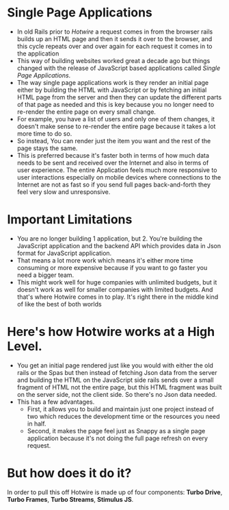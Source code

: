 # Single Page Applications
- In old Rails prior to _Hotwire_ a request comes in from the browser rails builds up an HTML page and then it sends it over to the browser, and this cycle repeats over and over again for each request it comes in to the application
- This way of building websites worked great a decade ago but things changed with the release of JavaScript based applications called _Single Page Applications_.
- The way single page applications work is they render an initial page either by building the HTML with JavaScript or by fetching an initial HTML page from the server and then they can update the different parts of that page as needed and this is key because you no longer need to re-render the entire page on every small change.
- For example, you have a list of users and only one of them changes, it doesn't make sense to re-render the entire page because it takes a lot more time to do so.
- So instead, You can render just the item you want and the rest of the page stays the same.
- This is preferred because it's faster both in terms of how much data needs to be sent and received over the Internet and also in terms of user experience. The entire Application feels much more responsive to user interactions especially on mobile devices where connections to the Internet are not as fast so if you send full pages back-and-forth they feel very slow and unresponsive.

# Important Limitations
- You are no longer building 1 application, but 2. You're building the JavaScript application and the backend API which provides data in Json format for JavaScript application.
- That means a lot more work which means it's either more time consuming or more expensive because if you want to go faster you need a bigger team.
- This might work well for huge companies with unlimited budgets, but it doesn't work as well for smaller companies with limited budgets. And that's where Hotwire comes in to play. It's right there in the middle kind of like the best of both worlds

# Here's how Hotwire works at a High Level.
- You get an initial page rendered just like you would with either the old rails or the Spas but then instead of fetching Json data from the server and building the HTML on the JavaScript side rails sends over a small fragment of HTML not the entire page, but this HTML fragment was built on the server side, not the client side. So there's no Json data needed.
- This has a few advantages.
  - First, it allows you to build and maintain just one project instead of two which reduces the development time or the resources you need in half.
  - Second, it makes the page feel just as Snappy as a single page application because it's not doing the full page refresh on every request.

# But how does it do it?
In order to pull this off Hotwire is made up of four components: **Turbo Drive**, **Turbo Frames**, **Turbo Streams**, **Stimulus JS**.
